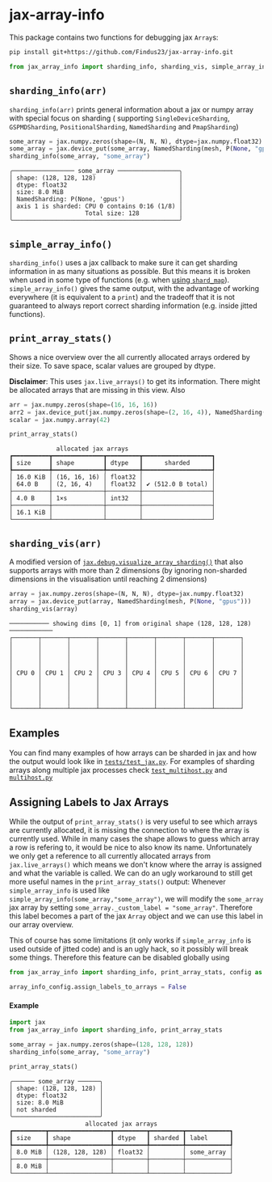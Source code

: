 # jax-array-info

This package contains two functions for debugging jax `Array`s:

```bash
pip install git+https://github.com/Findus23/jax-array-info.git
```

```python
from jax_array_info import sharding_info, sharding_vis, simple_array_info, print_array_stats
```

## `sharding_info(arr)`

`sharding_info(arr)` prints general information about a jax or numpy array with special focus on sharding (
supporting `SingleDeviceSharding`, `GSPMDSharding`, `PositionalSharding`, `NamedSharding` and `PmapSharding`)

```python
some_array = jax.numpy.zeros(shape=(N, N, N), dtype=jax.numpy.float32)
some_array = jax.device_put(some_array, NamedSharding(mesh, P(None, "gpus")))
sharding_info(some_array, "some_array")
```

```text
╭───────────────── some_array ─────────────────╮
│ shape: (128, 128, 128)                       │
│ dtype: float32                               │
│ size: 8.0 MiB                                │
│ NamedSharding: P(None, 'gpus')               │
│ axis 1 is sharded: CPU 0 contains 0:16 (1/8) │
│                    Total size: 128           │
╰──────────────────────────────────────────────╯
```

## `simple_array_info()`

`sharding_info()` uses a jax callback to make sure it can get sharding information in as many situations as possible.
But this means it is broken when used in some type of functions (e.g. when [using
`shard_map`](https://github.com/jax-ml/jax/issues/23936)). `simple_array_info()` gives the same output, with the
advantage of working everywhere (it is equivalent to a `print`) and the tradeoff that it is not guaranteed to always
report correct sharding information (e.g. inside jitted functions).


## `print_array_stats()`

Shows a nice overview over the all currently allocated arrays ordered by their size. To save space, scalar values are grouped by dtype.

**Disclaimer**: This uses `jax.live_arrays()` to get its information. There might be allocated arrays that are missing in this view. Also 

```python
arr = jax.numpy.zeros(shape=(16, 16, 16))
arr2 = jax.device_put(jax.numpy.zeros(shape=(2, 16, 4)), NamedSharding(mesh, P(None, "gpus")))
scalar = jax.numpy.array(42)

print_array_stats()
```

```text
             allocated jax arrays              
┏━━━━━━━━━━┳━━━━━━━━━━━━━━┳━━━━━━━━━┳━━━━━━━━━━━━━━━━━━━┓
┃ size     ┃ shape        ┃ dtype   ┃      sharded      ┃
┡━━━━━━━━━━╇━━━━━━━━━━━━━━╇━━━━━━━━━╇━━━━━━━━━━━━━━━━━━━┩
│ 16.0 KiB │ (16, 16, 16) │ float32 │                   │
│ 64.0 B   │ (2, 16, 4)   │ float32 │ ✔ (512.0 B total) │
├──────────┼──────────────┼─────────┼───────────────────┤
│ 4.0 B    │ 1×s          │ int32   │                   │
├──────────┼──────────────┼─────────┼───────────────────┤
│ 16.1 KiB │              │         │                   │
└──────────┴──────────────┴─────────┴───────────────────┘
```

## `sharding_vis(arr)`

A modified version
of [
`jax.debug.visualize_array_sharding()`](https://jax.readthedocs.io/en/latest/_autosummary/jax.debug.visualize_array_sharding.html)
that also supports arrays with more than 2 dimensions (by ignoring non-sharded dimensions in the visualisation until
reaching 2 dimensions)

```python
array = jax.numpy.zeros(shape=(N, N, N), dtype=jax.numpy.float32)
array = jax.device_put(array, NamedSharding(mesh, P(None, "gpus")))
sharding_vis(array)
```

```text
─────────── showing dims [0, 1] from original shape (128, 128, 128) ────────────
┌───────┬───────┬───────┬───────┬───────┬───────┬───────┬───────┐
│       │       │       │       │       │       │       │       │
│       │       │       │       │       │       │       │       │
│       │       │       │       │       │       │       │       │
│       │       │       │       │       │       │       │       │
│ CPU 0 │ CPU 1 │ CPU 2 │ CPU 3 │ CPU 4 │ CPU 5 │ CPU 6 │ CPU 7 │
│       │       │       │       │       │       │       │       │
│       │       │       │       │       │       │       │       │
│       │       │       │       │       │       │       │       │
│       │       │       │       │       │       │       │       │
└───────┴───────┴───────┴───────┴───────┴───────┴───────┴───────┘
```

## Examples

You can find many examples of how arrays can be sharded in jax and how the output would look like in [`tests/test_jax.py`](./tests/test_jax.py). For examples of sharding arrays along multiple jax processes check [`test_multihost.py`](./tests/test_multihost.py) and [`multihost.py`](./tests/multihost.py)

## Assigning Labels to Jax Arrays

While the output of `print_array_stats()` is very useful to see which arrays are currently allocated, it is missing the connection to where the array is currently used. While in many cases the shape allows to guess which array a row is refering to, it would be nice to also know its name. 
Unfortunately we only get a reference to all currently allocated arrays from `jax.live_arrays()` which means we don't know where the array is assigned and what the variable is called.
We can do an ugly workaround to still get more useful names in the `print_array_stats()` output:
Whenever `simple_array_info` is used like `simple_array_info(some_array,"some_array")`, we will modify the `some_array` jax array by setting `some_array._custom_label = "some_array"`. Therefore this label becomes a part of the jax `Array` object and we can use this label in our array overview. 

This of course has some limitations (it only works if `simple_array_info` is used outside of jitted code) and is an ugly hack, so it possibly will break some things. Therefore this feature can be disabled globally using

```python
from jax_array_info import sharding_info, print_array_stats, config as array_info_config

array_info_config.assign_labels_to_arrays = False
```

#### Example
```python
import jax
from jax_array_info import sharding_info, print_array_stats

some_array = jax.numpy.zeros(shape=(128, 128, 128))
sharding_info(some_array, "some_array")

print_array_stats()
```
```text
╭────── some_array ──────╮
│ shape: (128, 128, 128) │
│ dtype: float32         │
│ size: 8.0 MiB          │
│ not sharded            │
╰────────────────────────╯
                     allocated jax arrays                     
┏━━━━━━━━━┳━━━━━━━━━━━━━━━━━┳━━━━━━━━━┳━━━━━━━━━┳━━━━━━━━━━━━┓
┃ size    ┃ shape           ┃ dtype   ┃ sharded ┃ label      ┃
┡━━━━━━━━━╇━━━━━━━━━━━━━━━━━╇━━━━━━━━━╇━━━━━━━━━╇━━━━━━━━━━━━┩
│ 8.0 MiB │ (128, 128, 128) │ float32 │         │ some_array │
├─────────┼─────────────────┼─────────┼─────────┼────────────┤
│ 8.0 MiB │                 │         │         │            │
└─────────┴─────────────────┴─────────┴─────────┴────────────┘
```
